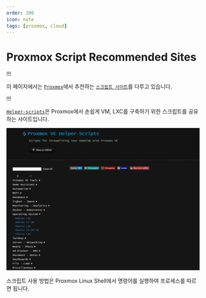 ```yaml
---
order: 100
icon: note
tags: [proxmox, cloud]
---
```


# Proxmox Script Recommended Sites

!!!

이 페이지에서는 [`Proxmox`](https://www.proxmox.com/en/)에서 추천하는 [`스크립트 사이트`](https://helper-scripts.com/)를 다루고 있습니다.

!!!

[`Helper-scripts`](https://helper-scripts.com)은 Proxmox에서 손쉽게 VM, LXC를 구축하기 위한 스크립트를 공유하는 사이트입니다.

![Proxmox helper-scripts Screenshot](/static/attachments/proxmox_script_image.png)

스크립트 사용 방법은 Proxmox Linux Shell에서 명령어를 실행하여 프로세스를 따르면 됩니다.

